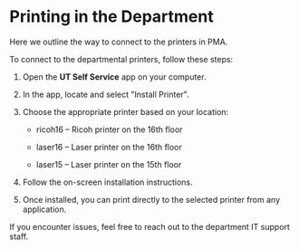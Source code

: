 # Printing in the Department

Here we outline the way to connect to the printers in PMA.

To connect to the departmental printers, follow these steps:

1. Open the **UT Self Service** app on your computer.

2. In the app, locate and select "Install Printer".

3. Choose the appropriate printer based on your location:

    - ricoh16 – Ricoh printer on the 16th floor

    - laser16 – Laser printer on the 16th floor

    - laser15 – Laser printer on the 15th floor

4. Follow the on-screen installation instructions.

5. Once installed, you can print directly to the selected printer from any application.

If you encounter issues, feel free to reach out to the department IT support staff.